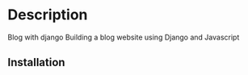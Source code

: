 # Description
Blog with django
Building a blog website using Django and Javascript

## Installation
